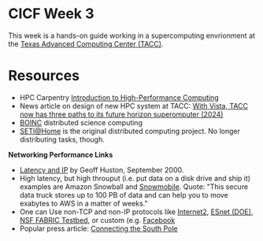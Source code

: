 # CICF Week 3

This week is a hands-on guide working in a supercomputing envrionment at the [Texas Advanced Computing Center (TACC)](https://tacc.utexas.edu/).


# Resources

* HPC Carpentry [Introduction to High-Performance Computing](https://carpentries-incubator.github.io/hpc-intro/)
* News article on design of new HPC system at TACC: [With Vista, TACC now has three paths to its future horizon superomputer (2024)](https://www.nextplatform.com/2024/01/29/with-vista-tacc-now-has-three-paths-to-its-future-horizon-supercomputer/)
* [BOINC](https://boinc.berkeley.edu/) distributed science computing
* [SETI@Home](https://setiathome.berkeley.edu/) is the original distributed computing project. No longer distributing tasks, though.

**Networking Performance Links**

* [Latency and IP](https://www.potaroo.net/ispcolumn/2000-09-latency.html) by Geoff Huston, September 2000.
* High latency, but high throuput (i.e. put data on a disk drive and ship it) examples are Amazon Snowball and [Snowmobile](https://aws.amazon.com/snowmobile/). Quote: "This secure data truck stores up to 100 PB of data and can help you to move exabytes to AWS in a matter of weeks."
* One can Use non-TCP and non-IP protocols like [Internet2](https://internet2.edu/), [ESnet (DOE)](https://www.es.net/), [NSF FABRIC Testbed](https://fabric-testbed.net/), or custom (e.g. [Facebook](https://engineering.fb.com/category/networking-traffic/)
* Popular press article: [Connecting the South Pole](https://www.datacenterdynamics.com/en/analysis/connecting-the-south-pole/)

